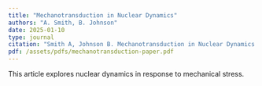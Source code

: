 ```yaml
---
title: "Mechanotransduction in Nuclear Dynamics"
authors: "A. Smith, B. Johnson"
date: 2025-01-10
type: journal
citation: "Smith A, Johnson B. Mechanotransduction in Nuclear Dynamics. J Cell Mech. 2025; 10(1):123–134."
pdf: /assets/pdfs/mechanotransduction-paper.pdf
---
```


This article explores nuclear dynamics in response to mechanical stress.
